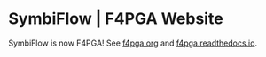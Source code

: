 # SymbiFlow | F4PGA Website

SymbiFlow is now F4PGA!
See [f4pga.org](https://f4pga.org/) and [f4pga.readthedocs.io](https://f4pga.readthedocs.io/).
